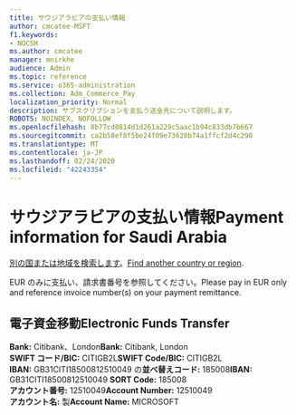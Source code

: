 ```yaml
---
title: サウジアラビアの支払い情報
author: cmcatee-MSFT
f1.keywords:
- NOCSH
ms.author: cmcatee
manager: mnirkhe
audience: Admin
ms.topic: reference
ms.service: o365-administration
ms.collection: Adm_Commerce_Pay
localization_priority: Normal
description: サブスクリプションを支払う送金先について説明します。
ROBOTS: NOINDEX, NOFOLLOW
ms.openlocfilehash: 8b77cd0814d1d261a229c5aac1b94c833db7b667
ms.sourcegitcommit: ca2b58ef8f5be24f09e73620b74a1ffcf2d4c290
ms.translationtype: MT
ms.contentlocale: ja-JP
ms.lasthandoff: 02/24/2020
ms.locfileid: "42243354"
---
```

# <a name="payment-information-for-saudi-arabia"></a><span data-ttu-id="6b12b-103">サウジアラビアの支払い情報</span><span class="sxs-lookup"><span data-stu-id="6b12b-103">Payment information for Saudi Arabia</span></span>

<span data-ttu-id="6b12b-104">[別の国または地域を検索します](../billing-and-payments/pay-for-your-subscription.md)。</span><span class="sxs-lookup"><span data-stu-id="6b12b-104">[Find another country or region](../billing-and-payments/pay-for-your-subscription.md).</span></span>

<span data-ttu-id="6b12b-105">EUR のみに支払い、請求書番号を参照してください。</span><span class="sxs-lookup"><span data-stu-id="6b12b-105">Please pay in EUR only and reference invoice number(s) on your payment remittance.</span></span>

## <a name="electronic-funds-transfer"></a><span data-ttu-id="6b12b-106">電子資金移動</span><span class="sxs-lookup"><span data-stu-id="6b12b-106">Electronic Funds Transfer</span></span>

<span data-ttu-id="6b12b-107">**Bank:** Citibank、London</span><span class="sxs-lookup"><span data-stu-id="6b12b-107">**Bank:** Citibank, London</span></span>  
<span data-ttu-id="6b12b-108">**SWIFT コード/BIC:** CITIGB2L</span><span class="sxs-lookup"><span data-stu-id="6b12b-108">**SWIFT Code/BIC:** CITIGB2L</span></span>  
<span data-ttu-id="6b12b-109">**IBAN:** GB31CITI18500812510049 の**並べ替えコード:** 185008</span><span class="sxs-lookup"><span data-stu-id="6b12b-109">**IBAN:** GB31CITI18500812510049 **SORT Code:** 185008</span></span>  
<span data-ttu-id="6b12b-110">**アカウント番号:** 12510049</span><span class="sxs-lookup"><span data-stu-id="6b12b-110">**Account Number:** 12510049</span></span>   
<span data-ttu-id="6b12b-111">**アカウント名:** 製</span><span class="sxs-lookup"><span data-stu-id="6b12b-111">**Account Name:** MICROSOFT</span></span>